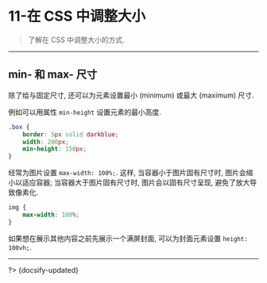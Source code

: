 # 11-在 CSS 中调整大小

> 了解在 CSS 中调整大小的方式.

---

## min- 和 max- 尺寸

除了给与固定尺寸, 还可以为元素设置最小 (minimum) 或最大 (maximum) 尺寸.

例如可以用属性 `min-height` 设置元素的最小高度.

```css
.box {
    border: 5px solid darkblue;
    width: 200px;
    min-height: 150px;
}
```

经常为图片设置 `max-width: 100%;`. 这样, 当容器小于图片固有尺寸时, 图片会缩小以适应容器; 当容器大于图片固有尺寸时, 图片会以固有尺寸呈现, 避免了放大导致像素化.

```css
img {
    max-width: 100%;
}
```

如果想在展示其他内容之前先展示一个满屏封面, 可以为封面元素设置 `height: 100vh;`.



---

?> {docsify-updated}